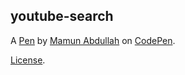 youtube-search
--------------


A [Pen](https://codepen.io/thetradecoder/pen/rNeaPBL) by [Mamun Abdullah](https://codepen.io/thetradecoder) on [CodePen](https://codepen.io).

[License](https://codepen.io/thetradecoder/pen/rNeaPBL/license).